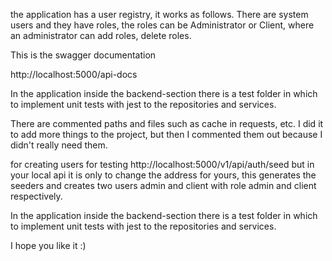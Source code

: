 the application has a user registry, it works as follows. There are system users and they have roles, the roles can be Administrator or Client, where an administrator can add roles, delete roles.

This is the swagger documentation

http://localhost:5000/api-docs

In the application inside the backend-section there is a test folder in which to implement unit tests with jest to the repositories and services.

There are commented paths and files such as cache in requests, etc. I did it to add more things to the project, but then I commented them out because I didn't really need them.

for creating users for testing
http://localhost:5000/v1/api/auth/seed
but in your local api it is only to change the address for yours, this generates the seeders and creates two users admin and client with role admin and client respectively.


In the application inside the backend-section there is a test folder in which to implement unit tests with jest to the repositories and services.

I hope you like it :)
